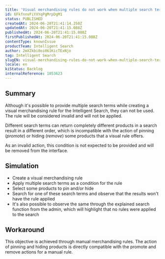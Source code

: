 ```yaml
---
title: 'Visual merchandising rules do not work when multiple search terms are provided'
id: 6FkfnnvFiYXYqPgMrpDgM1
status: PUBLISHED
createdAt: 2024-06-20T21:41:14.250Z
updatedAt: 2024-06-20T21:41:15.088Z
publishedAt: 2024-06-20T21:41:15.088Z
firstPublishedAt: 2024-06-20T21:41:15.088Z
contentType: knownIssue
productTeam: Intelligent Search
author: 2mXZkbi0oi061KicTExNjo
tag: Intelligent Search
slugEN: visual-merchandising-rules-do-not-work-when-multiple-search-terms-are-provided
locale: en
kiStatus: Backlog
internalReference: 1053623
---
```


## Summary


Although it's possible to provide multiple search terms while creating a visual merchandising rule for the Intelligent Search, they can not be used. The rule will be considered invalid and will not be applied.

Different search terms can return completely different products in a search result in a different order, which is incompatible with the action of pinning (_promote_) or hiding (_remove_) some products that a visual rule offers.

As an invalid action, this condition is not expected to be provided and will be removed from the interface.


##

## Simulation



- Create a visual merchandising rule
- Apply multiple search terms as a condition for the rule
- Select some products to pin and/or hide
- Search for one of these search terms and observe that the results won't have the rule applied
- It's also possible to observe the same through the explained search function from the admin, which will highlight that no rules were applied to the search


##

## Workaround


This objective is achieved through manual merchandising rules. The action of pinning and hiding products is directly compatible with the promote and remove actions for a manual rule.




